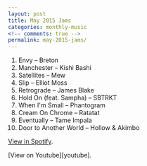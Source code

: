 ```yaml
---
layout: post
title: May 2015 Jams
categories: monthly-music
<!-- comments: true -->
permalink: may-2015-jams/
---
```


1. Envy – Breton
2. Manchester – Kishi Bashi
3. Satellites – Mew
4. Slip – Elliot Moss
5. Retrograde – James Blake
6. Hold On (feat. Sampha) – SBTRKT
7. When I'm Small – Phantogram
8. Cream On Chrome – Ratatat
9. Eventually – Tame Impala
10. Door to Another World – Hollow & Akimbo

[View in Spotify][spotify].  
<!-- [View in Apple Music][apple music].  
 -->[View on Youtube][youtube].

[spotify]: https://open.spotify.com/user/fred.hohman/playlist/1ElLNLpTZgTdp3ZqvbznaC "View in Spotify."
[apple music]: https://itunes.apple.com/us/playlist/may-2015-jams/idpl.d1d2bc171dda402fbb21c4482e806da4 "View in iTunes."
[youtube]: https://www.youtube.com/playlist?list=PL7t4sFPlrvYUaXcCqAg-dn5q65z0Mc1SF "View on Youtube."